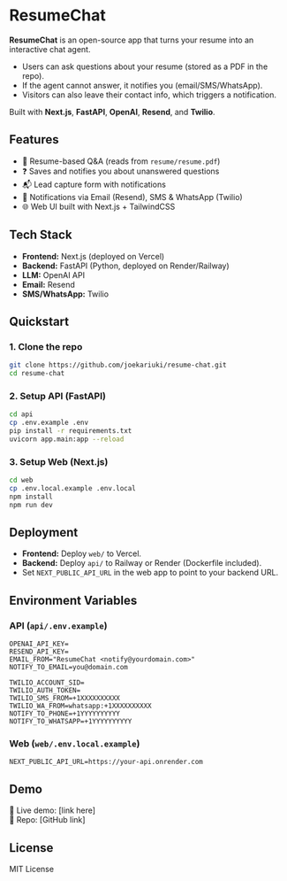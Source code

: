 # ResumeChat

**ResumeChat** is an open-source app that turns your resume into an interactive chat agent.

- Users can ask questions about your resume (stored as a PDF in the repo).
- If the agent cannot answer, it notifies you (email/SMS/WhatsApp).
- Visitors can also leave their contact info, which triggers a notification.

Built with **Next.js**, **FastAPI**, **OpenAI**, **Resend**, and **Twilio**.

## Features

- 📄 Resume-based Q&A (reads from `resume/resume.pdf`)
- ❓ Saves and notifies you about unanswered questions
- 📬 Lead capture form with notifications
- 📲 Notifications via Email (Resend), SMS & WhatsApp (Twilio)
- 🌐 Web UI built with Next.js + TailwindCSS

## Tech Stack

- **Frontend:** Next.js (deployed on Vercel)
- **Backend:** FastAPI (Python, deployed on Render/Railway)
- **LLM:** OpenAI API
- **Email:** Resend
- **SMS/WhatsApp:** Twilio

## Quickstart

### 1. Clone the repo

```bash
git clone https://github.com/joekariuki/resume-chat.git
cd resume-chat
```

### 2. Setup API (FastAPI)

```bash
cd api
cp .env.example .env
pip install -r requirements.txt
uvicorn app.main:app --reload
```

### 3. Setup Web (Next.js)

```bash
cd web
cp .env.local.example .env.local
npm install
npm run dev
```

## Deployment

- **Frontend:** Deploy `web/` to Vercel.
- **Backend:** Deploy `api/` to Railway or Render (Dockerfile included).
- Set `NEXT_PUBLIC_API_URL` in the web app to point to your backend URL.

## Environment Variables

### API (`api/.env.example`)

```env
OPENAI_API_KEY=
RESEND_API_KEY=
EMAIL_FROM="ResumeChat <notify@yourdomain.com>"
NOTIFY_TO_EMAIL=you@domain.com

TWILIO_ACCOUNT_SID=
TWILIO_AUTH_TOKEN=
TWILIO_SMS_FROM=+1XXXXXXXXXX
TWILIO_WA_FROM=whatsapp:+1XXXXXXXXXX
NOTIFY_TO_PHONE=+1YYYYYYYYYY
NOTIFY_TO_WHATSAPP=+1YYYYYYYYYY
```

### Web (`web/.env.local.example`)

```env
NEXT_PUBLIC_API_URL=https://your-api.onrender.com
```

## Demo

🔗 Live demo: [link here]  
📂 Repo: [GitHub link]

## License

MIT License
